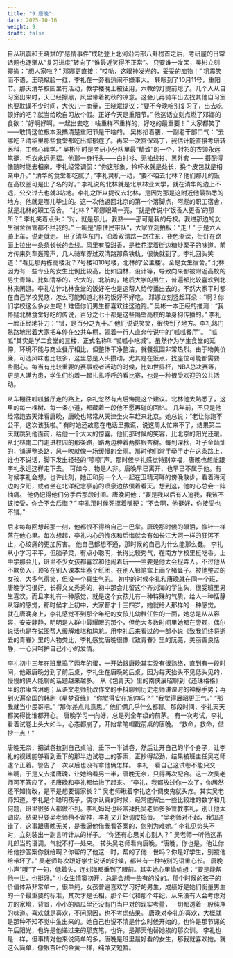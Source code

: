 ```yaml
---
title: "9.唐晚"
date: 2025-10-16
weight: 9
draft: false
---
```


自从巩震和王晓斌的“感情事件”成功登上北河沿内部八卦榜首之后，考研屋的日常话题也逐渐从“复习进度”转向了“谁最近笑得不正常”。
只要谁一发呆，吴彬立刻揶揄：“想人家啦？”
邓娜更直接：“哎呦，这眼神发光的，妥妥的痴物！”
巩震笑而不语，王晓斌脸一红，李礼在一旁看热闹不嫌事大。
转眼到了10月11号，重阳节。那天清华校园里有活动，教学楼晚上被征用，六教的灯提前熄了。几个人从自习室出来时，天已经擦黑，风里带着初秋的凉意。这会儿再骑车出去找其他自习室也要耽误不少时间，大伙儿一商量，王晓斌提议：“要不今晚咱别复习了，出去吃顿好的吧？就当给晚自习放个假。正好今天是重阳节。”
他这话立刻点燃了邓娜的食欲：“好啊好啊，一起出去吃！啥重样不重样的，好吃的最重要！” 大家都笑了——敢情这位根本没搞清楚重阳节是干啥的。
吴彬掐着腰，一副老干部口气：“去哪吃？清华里那些食堂都吃出抑郁症了。再来一次宫保鸡丁，我估计能直接考研转医科，主修心理学。”
吴彬平时是考研小分队里最“精致”的一个，衬衫的衣领永远笔挺，毛衣永远无褶。他那一身行头——白衬衫、无袖线衫、黑外套 —— 搭配得像随时能去相亲。李礼经常调侃：“你这形象，拎杯水就是处长，换个皮包就是相亲中介。”
“清华的食堂都吃腻了，”李礼灵机一动，“要不咱去北林？他们那儿的饭在高校圈可是出了名的好。”
李礼说的北林就是北京林业大学，就在清华的边上不远，公交过去也就3站地。李礼之所以提议去北林，是因为那是这附近他最熟悉的地方，他就是哪儿毕业的。这一次他返回北京的第一个落脚点，阿彪的职工宿舍，就是北林的职工宿舍。
“北林？”邓娜眼睛一亮，“就是传说中‘饭香人更香’的那所？”
李礼笑着点头：“对，就是那儿。我熟——那可是我的母校。我进那边的女生宿舍宿管都不拦我的。”
一听是“原住民带队”，大家立刻拍板：“走！” 于是六人骑上车，说走就走。
出了清华东门，沿着双清路一路往东，夜色渐深，街灯在路面上拉出一条条长长的金线。风里有股甜香，是桂花混着街边糖炒栗子的味道。前方传来列车轰隆声，几人骑车穿过双清路那条铁轨，很快就到了。李礼回头笑道：“看见那两栋高楼没？7号楼和10号楼，北林的‘公主楼’。全是女生宿舍。”
北林因为有一些专业的女生比例比较高，比如园林，设计等，导致向来都被附近高校的男生青睐。比如清华的，农大的，北航的，地质大学的男生，普遍都比较喜欢到北林来闲逛。李礼估计北林食堂的饭好吃也是这帮人给传播出去的。不然大家平时都在自己学校晃悠，怎么可能知道北林的饭好不好吃。
邓娜立刻竖起耳朵：“啊？你们学校这么多女生呢！难怪你们男生都喜欢往这边跑。”
吴彬一本正经的推测：“我怀疑北林食堂好吃的传说，百分之七十都是这些隔壁高校的单身狗传播的。”
李礼一脸正经地补刀：“错，是百分之九十。”
他们说说笑笑，很快到了地方。李礼熟门熟路地带着大家把车停在公共车棚，领着一行人直奔传说中的“呱呱餐厅”。
“呱呱”其实是学二食堂的三楼，正式名称叫“呱呱小吃城”。虽然作为学生食堂的延伸，环境不能与商业餐厅相比，但整体干净整洁，就餐氛围非常热烈。由于物美价廉，可选风味也比较多，这里总是人头攒动，尤其是在饭点，找座位可能都需要一些耐心。每当有比较重要的赛事或者活动的时候，比如世界杯，NBA总决赛等，更是人满为患，学生们约着一起扎扎呼呼的看比赛，也是一种很受欢迎的公共活动。


从车棚往呱呱餐厅走的路上，李礼忽然有点后悔提这个建议。北林他太熟悉了，这里的每一棵树、每一条小道，都藏着一段他不愿再碰的回忆。
几年前，不只是他经常跑去天津看唐晚，唐晚也常常从天津坐火车赶来北京。她总说：“老让你跑不公平，这次该我啦。” 有时她还故意在电话里撒谎，说这周太忙来不了，结果第二天就跳到他面前，给他一个大大的惊喜。他们那时候的笑容，比北京的阳光还暖。
从北林南二门走进校园的那条路，路两边种着两排银杏树。每到深秋，叶子金灿灿的，铺满整条路，风一吹就像一场缓慢的金雨。那时他们常手牵手走在这条路上，谁也不说话，脚下发出轻轻的“嚓嚓”声。那时候李礼感觉特别幸福，唐晚也想能跟李礼永远这样走下去。
可如今，物是人非。唐晚早已离开，也早已不属于他。有时候李礼会想，也许此刻，她正和另一个人一起在卫精河畔的傍晚散步，看着海河边的夕阳，或者坐在北洋纪念亭前的喷泉边依偎着看天。想到这，他的心总会一阵抽痛。
他仍记得他们分手后那段时间。唐晚问他：“要是我以后有人追我，我该不该接受，你会不会后悔？”
李礼那时候死撑着嘴硬：“不会啊，他挺好，你接受也不错。”

后来每每回想起那一刻，他都恨不得给自己一巴掌。唐晚那时候的眼泪，像针一样落在他心里。每次想起，李礼内心的愧疚和后悔就会有如长江大河一样的狂泻不止，心绞痛的更加厉害。
他自己都想不通，那时候的自己为什么能那么蠢。
李礼从小学习平平，但脑子灵，有点小聪明，长得比较秀气，在南方学校里挺吃香。上中学那会儿，班里不少女孩都喜欢和他闹着玩——主要是他太会捉弄人。不过他从不欺负人，顶多在别人课本里塞个纸团，在别人铅笔盒上画个猪鼻子。被他整过的女孩，大多气得笑，但没一个真生气的。
初中的时候李礼和唐晚就在同一个班，唐晚学习很好，长得文文秀秀的，初中那会儿留这个齐刘海的学生头，很受班里男生喜欢。而且李礼有一种感觉，就是这个女孩儿有一种特殊的气质，给人一种恬静从容的感觉，那时候才上初中，大家都才十三四岁，她就给人那样的一种感觉。
就在唐晚身上，李礼感觉不到那个年纪的女孩儿幼稚任性的一面，她总是从从容容，安安静静，明明是人群中最耀眼的那个，但绝大多数时间里她都在旁观，偶尔说话也是在试图帮人缓解难堪和尴尬。用李礼后来看过的一部小说《致我们终将逝去的青春》里的人物类比，李礼感觉唐晚很像《致青春》里的阮莞，美丽善良恬静，一心只呵护自己小小的爱情。

李礼初中三年在班里捣了两年的蛋，一开始跟唐晚其实没有很熟络，直到有一段时间，他跟唐晚分到了前后桌，李礼坐在唐晚的后桌。因为每天抬头不见低头见的，慢慢的俩人能聊的话题越来越多。
从《包青天》里的南侠展昭聊到《还珠格格》里的尔康含泪跑；从语文老师批改作文的手抖聊到历史老师讲课时的神秘手势；再到火遍全国的韩剧《星梦奇缘》
“你觉得安在旭帅吗？”
“我觉得展昭更正气。”
“那我就当小民哥吧。”
“那你差点儿意思。”
他们俩几乎什么都聊。那段时间，李礼天天都笑得比谁都开心。
唐晚学习一向好，总是列全年级的前茅。
有一次考试，李礼看着试卷上头大如斗，心态都崩了，开始拿笔帽戳前桌的唐晚。
“救命，救命，借抄一点！”

唐晚无奈，把试卷拉到自己桌沿，垂下一半试卷，然后让开自己的半个身子，让李礼的视线能够看到垂下的那半边试卷上的答案，正抄得起劲，结果被班主任吴老师逮个正着。警告了一次以后也没有拿他俩怎样。
李礼一看自己这试卷不能只交一半啊，于是又去捅唐晚，让她给看另一半，唐晚无奈，只得再次配合。这一次吴老师可不答应了，把唐晚和李礼都给揪了起来。
“李礼，我都放过你一次了，你居然还不知悔改，是不是想要请家长？” 吴老师瞅着李礼这个调皮鬼就头疼。其实吴老师知道，李礼是个聪明孩子，偶尔认真的时候，经常能解出一些比较难的数学和几何题，班里很多人都做不到。李礼妈妈也经常拜托吴老师多多管教李礼，别让他太调皮。结果只要吴老师稍不留神，李礼又开始调皮捣蛋。 
“吴老师对不起，我知道错了，这事跟唐晚无关，是我逼他借我看答案的，您别为难她。” 李礼见势头不对，立刻装出一副言听计从的样子。
“你还有心思关心别人？” 吴老师一听他这吊儿郎当的语调，气就不打一处来。 转头吴老师看向唐晚，“唐晚，你也是，他让你给他抄答案你就给啊？你帮的了他这一时，帮的了他一世吗？你是好学生，别被他给带坏了。” 吴老师每次跟好学生说话的时候，都带有一种特别的语重心长。
唐晚小声“哦”了一句，低着头，连刘海都垂到了眼前。其实她心里偷偷想：“要是能帮他一世，也挺好。”
小女生情窦初开，总是会想一些有的没的。那个时候的孩子的价值体系非常单一，很单纯，女孩普遍喜欢学习好的男生，成绩好是她们衡量男生的一个最重要的标准，其次才是长相。那个年代和那个年纪，从来没有人会考虑对方的家境，背景，小小的脑瓜里还没有门当户对的现实考量，一切都透着一股纯净的味道。喜欢就是喜欢，不问原因，也不考虑结果。
唐晚对李礼的喜欢，大概就是那种不知不觉中生出来的。她自己也说不清是什么时候开始的。也许是那节课的午后阳光，也许是他递过来的那支笔，也许，是那天他替她挨的那次训。
李礼也是一样，但事情对他来说简单的多，唐晚是班里最好看的女生，那我就喜欢她。就这么简单，像银杏叶的金黄一样，纯净又短暂。